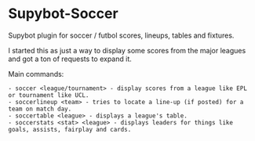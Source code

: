 Supybot-Soccer
==============

Supybot plugin for soccer / futbol scores, lineups, tables and fixtures.

I started this as just a way to display some scores from the major leagues and
got a ton of requests to expand it.

Main commands:

    - soccer <league/tournament> - display scores from a league like EPL or tournament like UCL.
    - soccerlineup <team> - tries to locate a line-up (if posted) for a team on match day.
    - soccertable <league> - displays a league's table.
    - soccerstats <stat> <league> - displays leaders for things like goals, assists, fairplay and cards.
